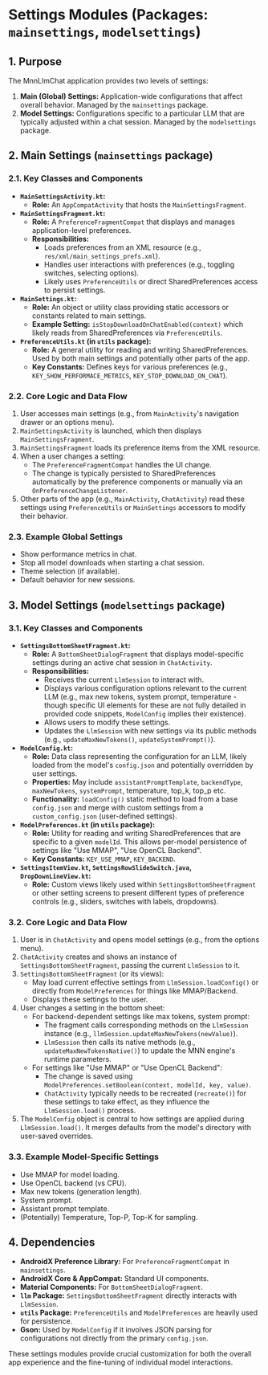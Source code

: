 # Settings Modules (Packages: `mainsettings`, `modelsettings`)

## 1. Purpose

The MnnLlmChat application provides two levels of settings:
1.  **Main (Global) Settings:** Application-wide configurations that affect overall behavior. Managed by the `mainsettings` package.
2.  **Model Settings:** Configurations specific to a particular LLM that are typically adjusted within a chat session. Managed by the `modelsettings` package.

## 2. Main Settings (`mainsettings` package)

### 2.1. Key Classes and Components

*   **`MainSettingsActivity.kt`:**
    *   **Role:** An `AppCompatActivity` that hosts the `MainSettingsFragment`.
*   **`MainSettingsFragment.kt`:**
    *   **Role:** A `PreferenceFragmentCompat` that displays and manages application-level preferences.
    *   **Responsibilities:**
        *   Loads preferences from an XML resource (e.g., `res/xml/main_settings_prefs.xml`).
        *   Handles user interactions with preferences (e.g., toggling switches, selecting options).
        *   Likely uses `PreferenceUtils` or direct SharedPreferences access to persist settings.
*   **`MainSettings.kt`:**
    *   **Role:** An object or utility class providing static accessors or constants related to main settings.
    *   **Example Setting:** `isStopDownloadOnChatEnabled(context)` which likely reads from SharedPreferences via `PreferenceUtils`.
*   **`PreferenceUtils.kt` (in `utils` package):**
    *   **Role:** A general utility for reading and writing SharedPreferences. Used by both main settings and potentially other parts of the app.
    *   **Key Constants:** Defines keys for various preferences (e.g., `KEY_SHOW_PERFORMACE_METRICS`, `KEY_STOP_DOWNLOAD_ON_CHAT`).

### 2.2. Core Logic and Data Flow

1.  User accesses main settings (e.g., from `MainActivity`'s navigation drawer or an options menu).
2.  `MainSettingsActivity` is launched, which then displays `MainSettingsFragment`.
3.  `MainSettingsFragment` loads its preference items from the XML resource.
4.  When a user changes a setting:
    *   The `PreferenceFragmentCompat` handles the UI change.
    *   The change is typically persisted to SharedPreferences automatically by the preference components or manually via an `OnPreferenceChangeListener`.
5.  Other parts of the app (e.g., `MainActivity`, `ChatActivity`) read these settings using `PreferenceUtils` or `MainSettings` accessors to modify their behavior.

### 2.3. Example Global Settings

*   Show performance metrics in chat.
*   Stop all model downloads when starting a chat session.
*   Theme selection (if available).
*   Default behavior for new sessions.

## 3. Model Settings (`modelsettings` package)

### 3.1. Key Classes and Components

*   **`SettingsBottomSheetFragment.kt`:**
    *   **Role:** A `BottomSheetDialogFragment` that displays model-specific settings during an active chat session in `ChatActivity`.
    *   **Responsibilities:**
        *   Receives the current `LlmSession` to interact with.
        *   Displays various configuration options relevant to the current LLM (e.g., max new tokens, system prompt, temperature - though specific UI elements for these are not fully detailed in provided code snippets, `ModelConfig` implies their existence).
        *   Allows users to modify these settings.
        *   Updates the `LlmSession` with new settings via its public methods (e.g., `updateMaxNewTokens()`, `updateSystemPrompt()`).
*   **`ModelConfig.kt`:**
    *   **Role:** Data class representing the configuration for an LLM, likely loaded from the model's `config.json` and potentially overridden by user settings.
    *   **Properties:** May include `assistantPromptTemplate`, `backendType`, `maxNewTokens`, `systemPrompt`, temperature, top_k, top_p etc.
    *   **Functionality:** `loadConfig()` static method to load from a base `config.json` and merge with custom settings from a `custom_config.json` (user-defined settings).
*   **`ModelPreferences.kt` (in `utils` package):**
    *   **Role:** Utility for reading and writing SharedPreferences that are specific to a given `modelId`. This allows per-model persistence of settings like "Use MMAP", "Use OpenCL Backend".
    *   **Key Constants:** `KEY_USE_MMAP`, `KEY_BACKEND`.
*   **`SettingsItemView.kt`, `SettingsRowSlideSwitch.java`, `DropDownLineView.kt`:**
    *   **Role:** Custom views likely used within `SettingsBottomSheetFragment` or other setting screens to present different types of preference controls (e.g., sliders, switches with labels, dropdowns).

### 3.2. Core Logic and Data Flow

1.  User is in `ChatActivity` and opens model settings (e.g., from the options menu).
2.  `ChatActivity` creates and shows an instance of `SettingsBottomSheetFragment`, passing the current `LlmSession` to it.
3.  `SettingsBottomSheetFragment` (or its views):
    *   May load current effective settings from `LlmSession.loadConfig()` or directly from `ModelPreferences` for things like MMAP/Backend.
    *   Displays these settings to the user.
4.  User changes a setting in the bottom sheet:
    *   For backend-dependent settings like max tokens, system prompt:
        *   The fragment calls corresponding methods on the `LlmSession` instance (e.g., `llmSession.updateMaxNewTokens(newValue)`).
        *   `LlmSession` then calls its native methods (e.g., `updateMaxNewTokensNative()`) to update the MNN engine's runtime parameters.
    *   For settings like "Use MMAP" or "Use OpenCL Backend":
        *   The change is saved using `ModelPreferences.setBoolean(context, modelId, key, value)`.
        *   `ChatActivity` typically needs to be recreated (`recreate()`) for these settings to take effect, as they influence the `LlmSession.load()` process.
5.  The `ModelConfig` object is central to how settings are applied during `LlmSession.load()`. It merges defaults from the model's directory with user-saved overrides.

### 3.3. Example Model-Specific Settings

*   Use MMAP for model loading.
*   Use OpenCL backend (vs CPU).
*   Max new tokens (generation length).
*   System prompt.
*   Assistant prompt template.
*   (Potentially) Temperature, Top-P, Top-K for sampling.

## 4. Dependencies

*   **AndroidX Preference Library:** For `PreferenceFragmentCompat` in `mainsettings`.
*   **AndroidX Core & AppCompat:** Standard UI components.
*   **Material Components:** For `BottomSheetDialogFragment`.
*   **`llm` Package:** `SettingsBottomSheetFragment` directly interacts with `LlmSession`.
*   **`utils` Package:** `PreferenceUtils` and `ModelPreferences` are heavily used for persistence.
*   **Gson:** Used by `ModelConfig` if it involves JSON parsing for configurations not directly from the primary `config.json`.

These settings modules provide crucial customization for both the overall app experience and the fine-tuning of individual model interactions.
